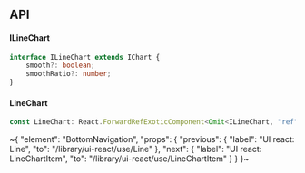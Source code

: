 

## API

#### ILineChart

```ts
interface ILineChart extends IChart {
    smooth?: boolean;
    smoothRatio?: number;
}
```

#### LineChart

```ts
const LineChart: React.ForwardRefExoticComponent<Omit<ILineChart, "ref"> & React.RefAttributes<unknown>>;
```


~{
  "element": "BottomNavigation",
  "props": {
    "previous": {
      "label": "UI react: Line",
      "to": "/library/ui-react/use/Line"
    },
    "next": {
      "label": "UI react: LineChartItem",
      "to": "/library/ui-react/use/LineChartItem"
    }
  }
}~

